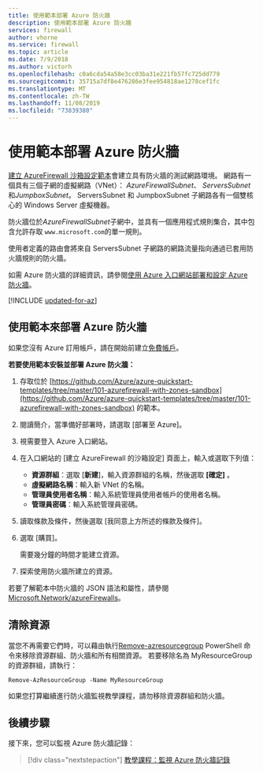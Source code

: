 ```yaml
---
title: 使用範本部署 Azure 防火牆
description: 使用範本部署 Azure 防火牆
services: firewall
author: vhorne
ms.service: firewall
ms.topic: article
ms.date: 7/9/2018
ms.author: victorh
ms.openlocfilehash: c0a6cda54a58e3cc03ba31e221fb57fc725dd779
ms.sourcegitcommit: 35715a7df8e476286e3fee954818ae1278cef1fc
ms.translationtype: MT
ms.contentlocale: zh-TW
ms.lasthandoff: 11/08/2019
ms.locfileid: "73839380"
---
```

# <a name="deploy-azure-firewall-using-a-template"></a>使用範本部署 Azure 防火牆

[建立 AzureFirewall 沙箱設定範本](https://github.com/Azure/azure-quickstart-templates/tree/master/101-azurefirewall-with-zones-sandbox)會建立具有防火牆的測試網路環境。 網路有一個具有三個子網的虛擬網路（VNet）： *AzureFirewallSubnet*、 *ServersSubnet*和*JumpboxSubnet*。 ServersSubnet 和 JumpboxSubnet 子網路各有一個雙核心的 Windows Server 虛擬機器。

防火牆位於*AzureFirewallSubnet*子網中，並具有一個應用程式規則集合，其中包含允許存取 `www.microsoft.com`的單一規則。

使用者定義的路由會將來自 ServersSubnet 子網路的網路流量指向通過已套用防火牆規則的防火牆。

如需 Azure 防火牆的詳細資訊，請參閱[使用 Azure 入口網站部署和設定 Azure 防火牆](tutorial-firewall-deploy-portal.md)。


[!INCLUDE [updated-for-az](../../includes/updated-for-az.md)]

## <a name="use-the-template-to-deploy-azure-firewall"></a>使用範本來部署 Azure 防火牆

如果您沒有 Azure 訂用帳戶，請在開始前建立[免費帳戶](https://azure.microsoft.com/free/?WT.mc_id=A261C142F)。

**若要使用範本安裝並部署 Azure 防火牆：**

1. 存取位於 [https://github.com/Azure/azure-quickstart-templates/tree/master/101-azurefirewall-with-zones-sandbox](https://github.com/Azure/azure-quickstart-templates/tree/master/101-azurefirewall-with-zones-sandbox) 的範本。
   
1. 閱讀簡介，當準備好部署時，請選取 [部署至 Azure]。
   
1. 視需要登入 Azure 入口網站。 

1. 在入口網站的 [建立 AzureFirewall 的沙箱設定] 頁面上，輸入或選取下列值：
   
   - **資源群組**：選取 [**新建**]，輸入資源群組的名稱，然後選取 **[確定]** 。 
   - **虛擬網路名稱**：輸入新 VNet 的名稱。 
   - **管理員使用者名稱**：輸入系統管理員使用者帳戶的使用者名稱。
   - **管理員密碼**：輸入系統管理員密碼。 
   
1. 讀取條款及條件，然後選取 [我同意上方所述的條款及條件]。
   
1. 選取 [購買]。
   
   需要幾分鐘的時間才能建立資源。 
   
1. 探索使用防火牆所建立的資源。 

若要了解範本中防火牆的 JSON 語法和屬性，請參閱 [Microsoft.Network/azureFirewalls](/azure/templates/microsoft.network/azurefirewalls)。

## <a name="clean-up-resources"></a>清除資源

當您不再需要它們時，可以藉由執行[Remove-azresourcegroup](/powershell/module/az.resources/remove-azresourcegroup) PowerShell 命令來移除資源群組、防火牆和所有相關資源。 若要移除名為 MyResourceGroup 的資源群組，請執行： 

```azurepowershell-interactive
Remove-AzResourceGroup -Name MyResourceGroup
```
如果您打算繼續進行防火牆監視教學課程，請勿移除資源群組和防火牆。 

## <a name="next-steps"></a>後續步驟

接下來，您可以監視 Azure 防火牆記錄：

> [!div class="nextstepaction"]
> [教學課程：監視 Azure 防火牆記錄](./tutorial-diagnostics.md)

